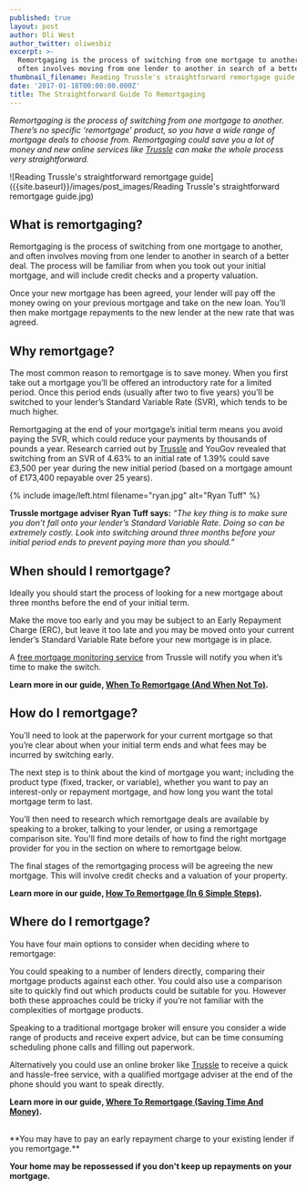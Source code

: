 ```yaml
---
published: true
layout: post
author: Oli West
author_twitter: oliwesbiz
excerpt: >-
  Remortgaging is the process of switching from one mortgage to another, and
  often involves moving from one lender to another in search of a better deal.
thumbnail_filename: Reading Trussle's straightforward remortgage guide square.jpg
date: '2017-01-18T00:00:00.000Z'
title: The Straightforward Guide To Remortgaging
---
```

_Remortgaging is the process of switching from one mortgage to another. There’s no specific ‘remortgage’ product, so you have a wide range of mortgage deals to choose from. Remortgaging could save you a lot of money and new online services like [Trussle](https://trussle.com/) can make the whole process very straightforward._

![Reading Trussle's straightforward remortgage guide]({{site.baseurl}}/images/post_images/Reading Trussle's straightforward remortgage guide.jpg)

## What is remortgaging?
Remortgaging is the process of switching from one mortgage to another, and often involves moving from one lender to another in search of a better deal. The process will be familiar from when you took out your initial mortgage, and will include credit checks and a property valuation.

Once your new mortgage has been agreed, your lender will pay off the money owing on your previous mortgage and take on the new loan. You’ll then make mortgage repayments to the new lender at the new rate that was agreed.

## Why remortgage?
The most common reason to remortgage is to save money. When you first take out a mortgage you’ll be offered an introductory rate for a limited period. Once this period ends (usually after two to five years) you’ll be switched to your lender’s Standard Variable Rate (SVR), which tends to be much higher.

Remortgaging at the end of your mortgage’s initial term means you avoid paying the SVR, which could reduce your payments by thousands of pounds a year. Research carried out by [Trussle](https://trussle.com/) and YouGov revealed that switching from an SVR of 4.63% to an initial rate of 1.39% could save £3,500 per year during the new initial period (based on a mortgage amount of £173,400 repayable over 25 years).


{% include image/left.html filename="ryan.jpg" alt="Ryan Tuff" %}

**Trussle mortgage adviser Ryan Tuff says:** _“The key thing is to make sure you don’t fall onto your lender’s Standard Variable Rate. Doing so can be extremely costly. Look into switching around three months before your initial period ends to prevent paying more than you should.”_
<br/>
## When should I remortgage?
Ideally you should start the process of looking for a new mortgage about three months before the end of your initial term.

Make the move too early and you may be subject to an Early Repayment Charge (ERC), but leave it too late and you may be moved onto your current lender’s Standard Variable Rate before your new mortgage is in place.

A [free mortgage monitoring service](https://trussle.com/remortgage) from Trussle will notify you when it’s time to make the switch.

**Learn more in our guide, [When To Remortgage (And When Not To)](https://trussle.com/blog/when-to-remortgage-and-when-not-to).**

## How do I remortgage?
You’ll need to look at the paperwork for your current mortgage so that you’re clear about when your initial term ends and what fees may be incurred by switching early.

The next step is to think about the kind of mortgage you want; including the product type (fixed, tracker, or variable), whether you want to pay an interest-only or repayment mortgage, and how long you want the total mortgage term to last.

You’ll then need to research which remortgage deals are available by speaking to a broker, talking to your lender, or using a remortgage comparison site. You'll find more details of how to find the right mortgage provider for you in the section on where to remortgage below.

The final stages of the remortgaging process will be agreeing the new mortgage. This will involve credit checks and a valuation of your property.

**Learn more in our guide, [How To Remortgage (In 6 Simple Steps)](https://trussle.com/blog/how-to-remortgage-six-simple-steps).**

## Where do I remortgage?
You have four main options to consider when deciding where to remortgage:

You could speaking to a number of lenders directly, comparing their mortgage products against each other. You could also use a comparison site to quickly find out which products could be suitable for you. However both these approaches could be tricky if you’re not familiar with the complexities of mortgage products.

Speaking to a traditional mortgage broker will ensure you consider a wide range of products and receive expert advice, but can be time consuming scheduling phone calls and filling out paperwork.

Alternatively you could use an online broker like [Trussle](https://trussle.com/) to receive a quick and hassle-free service, with a qualified mortgage adviser at the end of the phone should you want to speak directly.

**Learn more in our guide, [Where To Remortgage (Saving Time And Money)](https://trussle.com/blog/where-to-remortgage-saving-time-money).**

<br/>
**You may have to pay an early repayment charge to your existing lender if you remortgage.**

**Your home may be repossessed if you don't keep up repayments on your mortgage.**

